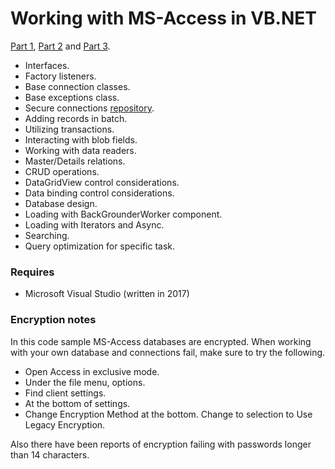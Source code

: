 # Working with MS-Access in VB.NET

[Part 1](https://social.technet.microsoft.com/wiki/contents/articles/52452.best-practices-working-with-ms-access-with-vb-net-part-1.aspx), [Part 2](https://social.technet.microsoft.com/wiki/contents/articles/52453.best-practices-working-with-ms-access-with-vb-net-part-2.aspx) and [Part 3](https://social.technet.microsoft.com/wiki/contents/articles/52454.best-practices-working-with-ms-access-with-vb-net-part-3.aspx).

- Interfaces.
- Factory listeners.
- Base connection classes.
- Base exceptions class.
- Secure connections [repository](https://github.com/karenpayneoregon/SecureConnectionStringsVisualBasic).
- Adding records in batch.
- Utilizing transactions.
- Interacting with blob fields.
- Working with data readers.
- Master/Details relations.
- CRUD operations.
- DataGridView control considerations.
- Data binding control considerations.
- Database design.
- Loading with BackGrounderWorker component.
- Loading with Iterators and Async.
- Searching.
- Query optimization for specific task.

### Requires
- Microsoft Visual Studio (written in 2017)

### Encryption notes
In this code sample MS-Access databases are encrypted. When working with your own database and connections fail, make sure to try the following.
- Open Access in exclusive mode.
- Under the file menu, options.
- Find client settings.
- At the bottom of settings.
- Change  Encryption Method at the bottom. Change to selection to Use Legacy Encryption.

Also there have been reports of encryption failing with passwords longer than 14 characters.
